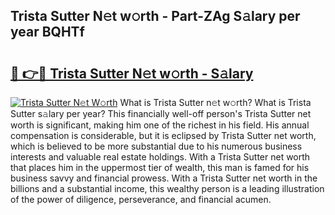 ## Trista Sutter N𝚎t w𝚘rth - Part-ZAg S𝚊lary per year BQHTf

# <h2><a href="http://gc44oh.nevu.top/?p=Trista+Sutter">🔗 👉🔴 Trista Sutter N𝚎t w𝚘rth - S𝚊lary</a></h2>

[![Trista Sutter N𝚎t W𝚘rth](https://i.imgur.com/Oavwk0R.jpeg)](http://gc44oh.nevu.top/?p=Trista+Sutter)
What is Trista Sutter n𝚎t w𝚘rth? What is Trista Sutter s𝚊lary per year?
This financially well-off person's Trista Sutter net worth is significant, making him one of the richest in his field. His annual compensation is considerable, but it is eclipsed by Trista Sutter net worth, which is believed to be more substantial due to his numerous business interests and valuable real estate holdings. With a Trista Sutter net worth that places him in the uppermost tier of wealth, this man is famed for his business savvy and financial prowess. With a Trista Sutter net worth in the billions and a substantial income, this wealthy person is a leading illustration of the power of diligence, perseverance, and financial acumen.
